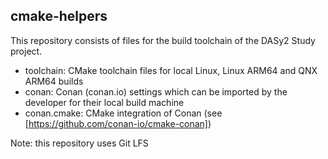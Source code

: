 ## cmake-helpers

This repository consists of files for the build toolchain of the DASy2 Study project.

* toolchain: CMake toolchain files for local Linux, Linux ARM64 and QNX ARM64 builds
* conan: Conan (conan.io) settings which can be imported by the developer for their local build machine
* conan.cmake: CMake integration of Conan (see [https://github.com/conan-io/cmake-conan])

Note: this repository uses Git LFS
